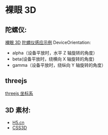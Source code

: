 <!--
 * @Author: TerryMin
 * @Date: 2022-10-12 07:26:48
 * @LastEditors: TerryMin
 * @LastEditTime: 2023-08-10 15:50:14
 * @Description: file not
-->

# 裸眼 3D

## 陀螺仪:

[裸眼 3D](https://developer.aliyun.com/article/896923)
[陀螺仪感应示例](https://juejin.cn/post/6844903457384562701#heading-4)
DeviceOrientation:

- alpha（设备平放时，水平 Z 轴旋转的角度）
- beta(设备平放时，绕横向 X 轴旋转的角度)
- gamma（设备平放时，绕纵向 Y 轴旋转的角度）

## threejs

[threejs 坐标系](https://juejin.cn/post/7239308118474588217)

## 3D 素材:

- [H5.cn](https://www.ih5.cn/not-logged-in/work-show/custom-case-page)
- [CSS3D](https://github.com/shrekshrek)
